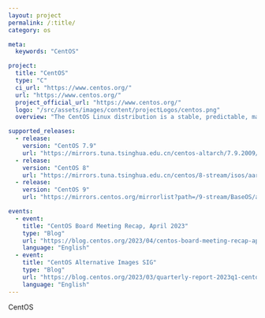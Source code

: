 ```yaml
---
layout: project
permalink: /:title/
category: os

meta:
  keywords: "CentOS"

project:
  title: "CentOS"
  type: "C"
  ci_url: "https://www.centos.org/"
  url: "https://www.centos.org/"
  project_official_url: "https://www.centos.org/"
  logo: "/src/assets/images/content/projectLogos/centos.png"
  overview: "The CentOS Linux distribution is a stable, predictable, manageable and reproducible platform derived from the sources of Red Hat Enterprise Linux (RHEL)."

supported_releases:
  - release:
    version: "CentOS 7.9"
    url: "https://mirrors.tuna.tsinghua.edu.cn/centos-altarch/7.9.2009/isos/aarch64/"
  - release:
    version: "CentOS 8"
    url: "https://mirrors.tuna.tsinghua.edu.cn/centos/8-stream/isos/aarch64/"
  - release:
    version: "CentOS 9"
    url: "https://mirrors.centos.org/mirrorlist?path=/9-stream/BaseOS/aarch64/iso/CentOS-Stream-9-latest-aarch64-dvd1.iso&redirect=1&protocol=https"

events:
  - event:
    title: "CentOS Board Meeting Recap, April 2023"
    type: "Blog"
    url: "https://blog.centos.org/2023/04/centos-board-meeting-recap-april-2023/"
    language: "English"
  - event:
    title: "CentOS Alternative Images SIG"
    type: "Blog"
    url: "https://blog.centos.org/2023/03/quarterly-report-2023q1-centos-alternative-images-sig/"
    language: "English"
---
```


<p>CentOS</p>
